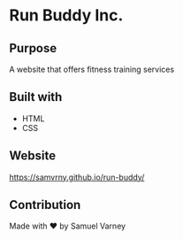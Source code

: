 # Run Buddy Inc.

## Purpose
A website that offers fitness training services

## Built with
* HTML
* CSS

## Website
https://samvrny.github.io/run-buddy/

## Contribution
Made with ❤️ by Samuel Varney
